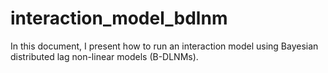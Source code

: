 # interaction_model_bdlnm
In this document, I present how to run an interaction model using Bayesian distributed lag non-linear models (B-DLNMs).
